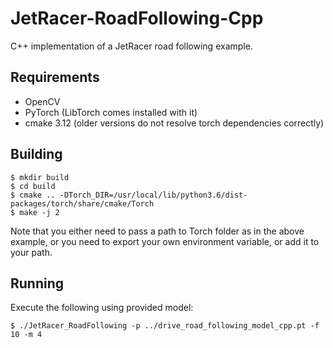 # JetRacer-RoadFollowing-Cpp
C++ implementation of a JetRacer road following example.

## Requirements
* OpenCV
* PyTorch (LibTorch comes installed with it)
* cmake 3.12 (older versions do not resolve torch dependencies correctly)

## Building
```
$ mkdir build
$ cd build
$ cmake .. -DTorch_DIR=/usr/local/lib/python3.6/dist-packages/torch/share/cmake/Torch
$ make -j 2
```
Note that you either need to pass a path to Torch folder as in the above example, or you need to export your own environment variable, or add it to your path.

## Running
Execute the following using provided model:
```
$ ./JetRacer_RoadFollowing -p ../drive_road_following_model_cpp.pt -f 10 -m 4
```

